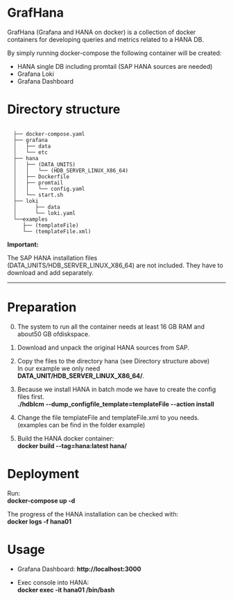 # GrafHana

GrafHana (Grafana and HANA on docker) is a collection of docker containers for developing queries and metrics related to a HANA DB. 

By simply running docker-compose the following container will be created:

  * HANA single DB including promtail (SAP HANA sources are needed)
  * Grafana Loki
  * Grafana Dashboard

# Directory structure

```

  ├── docker-compose.yaml
  ├── grafana
  │   ├── data
  │   └── etc
  ├── hana
  │   ├── (DATA_UNITS)
  │   │   └── (HDB_SERVER_LINUX_X86_64)
  │   ├── Dockerfile
  │   ├── promtail
  │   │   └── config.yaml
  │   └── start.sh
  ├── loki
  │      ├── data
  │      └── loki.yaml
  └──examples  
     ├── (templateFile)
     └── (templateFile.xml)

```

**Important:**

The SAP HANA installation files (DATA_UNITS/HDB_SERVER_LINUX_X86_64) are not included.
They have to download and add separately.

---


# Preparation

  0. The system to run all the container needs at least 16 GB RAM and about50 GB ofdiskspace.

  1. Download and unpack the original HANA sources from SAP.

  2. Copy the files to the directory hana (see Directory structure above)  
     In our example we only need **DATA_UNIT/HDB_SERVER_LINUX_X86_64/**.

  3. Because we install HANA in batch mode we have to create the config files first.  
     **./hdblcm --dump_configfile_template=templateFile --action install**

  4. Change the file templateFile and templateFile.xml to you needs.  
     (examples can be find in the folder example) 

  5. Build the HANA docker container:  
     **docker build --tag=hana:latest hana/**


# Deployment

  Run:  
  **docker-compose up -d**

  The progress of the HANA installation can be checked with:  
  **docker logs -f hana01**


# Usage

  * Grafana Dashboard: 
    **http://localhost:3000**

  * Exec console into HANA:   
    **docker exec -it hana01 /bin/bash**
    





